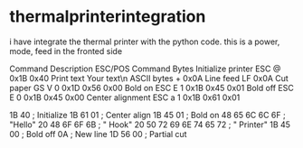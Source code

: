 # thermalprinterintegration
i have integrate the thermal printer with the python code. this is a power, mode, feed in the fronted side

Command Description	ESC/POS Command	Bytes
Initialize printer	ESC @	0x1B 0x40
Print text	Your text\n	ASCII bytes + 0x0A
Line feed	LF	0x0A
Cut paper	GS V 0	0x1D 0x56 0x00
Bold on	ESC E 1	0x1B 0x45 0x01
Bold off	ESC E 0	0x1B 0x45 0x00
Center alignment	ESC a 1	0x1B 0x61 0x01

1B 40                       ; Initialize
1B 61 01                   ; Center align
1B 45 01                   ; Bold on
48 65 6C 6C 6F             ; "Hello"
20 48 6F 6F 6B             ; " Hook"
20 50 72 69 6E 74 65 72    ; " Printer"
1B 45 00                   ; Bold off
0A                         ; New line
1D 56 00                   ; Partial cut
